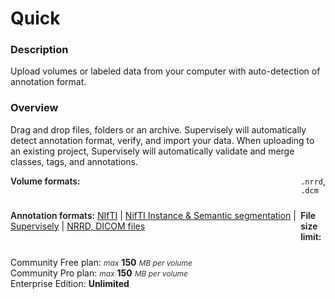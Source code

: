 # Quick

### Description

Upload volumes or labeled data from your computer with auto-detection of annotation format.

### Overview

Drag and drop files, folders or an archive. Supervisely will automatically detect annotation format, verify, and import your data.
When uploading to an existing project, Supervisely will automatically validate and merge classes, tags, and annotations.

<div style="display: grid; grid-template-columns: auto 1fr; grid-column-gap: 5px; grid-row-gap: 10px; grid-auto-rows: auto;">
  <b style="font-weight: 600; flex: none;" class="mr5">Volume formats:</b>
  <span><code>.nrrd</code>, <code>.dcm</code></span>

<b style="font-weight: 600; flex: none;" class="mr5">Annotation formats:</b>
<span>
<a href="https://docs.supervisely.com/import-and-export/import/supported-annotation-formats/volumes/nifti" data-modal-href="https://raw.githubusercontent.com/supervisely-ecosystem/import-wizard-docs/master/converter_docs/volumes/nifti.md" data-key="sly-open-modal" data-modal-event="open-md-modal" >NIfTI</a><span> | </span>
<a href="https://docs.supervisely.com/import-and-export/import/supported-annotation-formats/volumes/nifti" data-modal-href="https://raw.githubusercontent.com/supervisely-ecosystem/import-wizard-docs/master/converter_docs/volumes/nifti.md" data-key="sly-open-modal" data-modal-event="open-md-modal" >NifTI Instance & Semantic segmentation</a><span> | </span>
<a href="https://docs.supervisely.com/import-and-export/import/supported-annotation-formats/volumes/supervisely" data-modal-href="https://raw.githubusercontent.com/supervisely-ecosystem/import-wizard-docs/master/converter_docs/volumes/supervisely.md" data-key="sly-open-modal" data-modal-event="open-md-modal" >Supervisely</a><span> | </span>
<a href="https://docs.supervisely.com/import-and-export/import/supported-annotation-formats/volumes/volumes" data-modal-href="https://raw.githubusercontent.com/supervisely-ecosystem/import-wizard-docs/master/converter_docs/volumes/volumes.md" data-key="sly-open-modal" data-modal-event="open-md-modal" >NRRD, DICOM files</a>
</span>


<b style="font-weight: 600; flex: none;" class="mr5">File size limit:</b>

<div>
    <div>Community Free plan: <i style="color:rgb(53, 53, 53); font-size: 12px">max</i> <b>150</b> <i style="color:rgb(53, 53, 53); font-size: 12px">MB per volume</i></div>
    <div>Community Pro plan: <i style="color:rgb(53, 53, 53); font-size: 12px">max</i> <b>150</b> <i style="color:rgb(53, 53, 53); font-size: 12px">MB per volume</i></div>
    <div>Enterprise Edition: <b>Unlimited</b></div>
</div>
</div>

